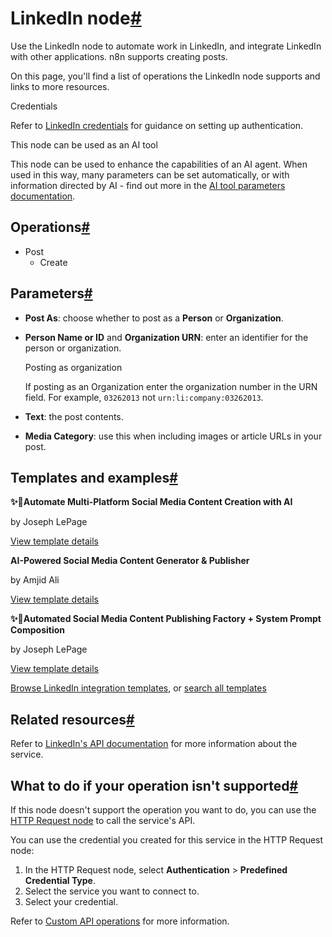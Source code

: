 [](https://github.com/n8n-io/n8n-docs/edit/main/docs/integrations/builtin/app-nodes/n8n-nodes-base.linkedin.md "Edit this page")

# LinkedIn node[#](#linkedin-node "Permanent link")

Use the LinkedIn node to automate work in LinkedIn, and integrate LinkedIn with other applications. n8n supports creating posts.

On this page, you'll find a list of operations the LinkedIn node supports and links to more resources.

Credentials

Refer to [LinkedIn credentials](../../credentials/linkedin/) for guidance on setting up authentication.

This node can be used as an AI tool

This node can be used to enhance the capabilities of an AI agent. When used in this way, many parameters can be set automatically, or with information directed by AI - find out more in the [AI tool parameters documentation](../../../../advanced-ai/examples/using-the-fromai-function/).

## Operations[#](#operations "Permanent link")

*   Post
    *   Create

## Parameters[#](#parameters "Permanent link")

*   **Post As**: choose whether to post as a **Person** or **Organization**.
*   **Person Name or ID** and **Organization URN**: enter an identifier for the person or organization.
    
    Posting as organization
    
    If posting as an Organization enter the organization number in the URN field. For example, `03262013` not `urn:li:company:03262013`.
    
*   **Text**: the post contents.
    
*   **Media Category**: use this when including images or article URLs in your post.

## Templates and examples[#](#templates-and-examples "Permanent link")

**✨🤖Automate Multi-Platform Social Media Content Creation with AI**

by Joseph LePage

[View template details](https://n8n.io/workflows/3066-automate-multi-platform-social-media-content-creation-with-ai/)

**AI-Powered Social Media Content Generator & Publisher**

by Amjid Ali

[View template details](https://n8n.io/workflows/2950-ai-powered-social-media-content-generator-and-publisher/)

**✨🩷Automated Social Media Content Publishing Factory + System Prompt Composition**

by Joseph LePage

[View template details](https://n8n.io/workflows/3135-automated-social-media-content-publishing-factory-system-prompt-composition/)

[Browse LinkedIn integration templates](https://n8n.io/integrations/linkedin/), or [search all templates](https://n8n.io/workflows/)

## Related resources[#](#related-resources "Permanent link")

Refer to [LinkedIn's API documentation](https://learn.microsoft.com/en-us/linkedin/) for more information about the service.

## What to do if your operation isn't supported[#](#what-to-do-if-your-operation-isnt-supported "Permanent link")

If this node doesn't support the operation you want to do, you can use the [HTTP Request node](../../core-nodes/n8n-nodes-base.httprequest/) to call the service's API.

You can use the credential you created for this service in the HTTP Request node:

1.  In the HTTP Request node, select **Authentication** > **Predefined Credential Type**.
2.  Select the service you want to connect to.
3.  Select your credential.

Refer to [Custom API operations](../../../custom-operations/) for more information.